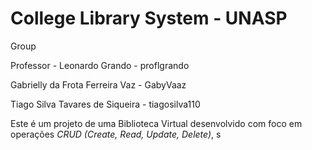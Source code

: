 # College Library System - UNASP 

Group

Professor - Leonardo Grando - proflgrando

Gabrielly da Frota Ferreira Vaz - GabyVaaz

Tiago Silva Tavares de Siqueira - tiagosilva110 

Este é um projeto de uma Biblioteca Virtual desenvolvido com foco em operações *CRUD (Create, Read, Update, Delete)*, s
